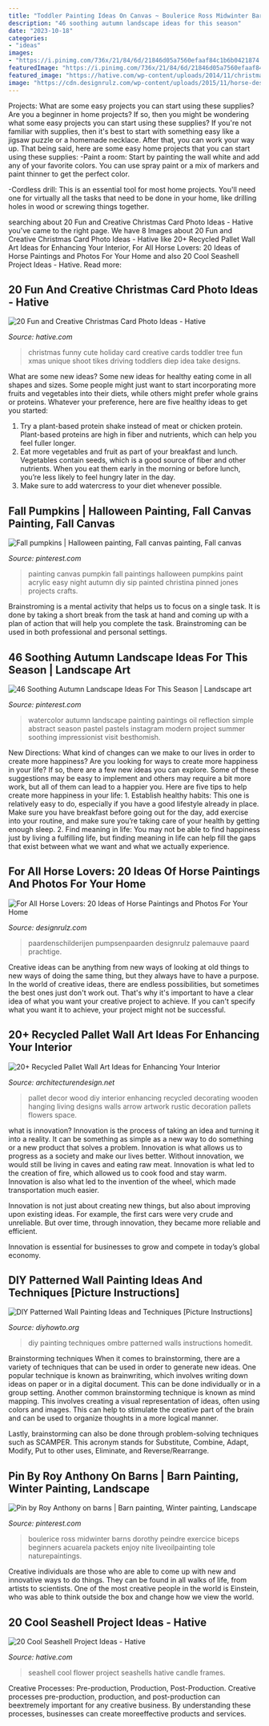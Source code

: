 ```yaml
---
title: "Toddler Painting Ideas On Canvas ~ Boulerice Ross Midwinter Barns Dorothy Peindre Exercice Biceps Beginners Acuarela Packets Enjoy Nite Liveoilpainting Tole Naturepaintings"
description: "46 soothing autumn landscape ideas for this season"
date: "2023-10-18"
categories:
- "ideas"
images:
- "https://i.pinimg.com/736x/21/84/6d/21846d05a7560efaaf84c1b6b0421874.jpg"
featuredImage: "https://i.pinimg.com/736x/21/84/6d/21846d05a7560efaaf84c1b6b0421874.jpg"
featured_image: "https://hative.com/wp-content/uploads/2014/11/christmas-card-photo-ideas/19-christmas-card-photo-ideas.jpg"
image: "https://cdn.designrulz.com/wp-content/uploads/2015/11/horse-designrulz-15.jpg"
---
```



Projects: What are some easy projects you can start using these supplies?
Are you a beginner in home projects? If so, then you might be wondering what some easy projects you can start using these supplies? If you're not familiar with supplies, then it's best to start with something easy like a jigsaw puzzle or a homemade necklace. After that, you can work your way up. That being said, here are some easy home projects that you can start using these supplies: 
-Paint a room: Start by painting the wall white and add any of your favorite colors. You can use spray paint or a mix of markers and paint thinner to get the perfect color. 

-Cordless drill: This is an essential tool for most home projects. You'll need one for virtually all the tasks that need to be done in your home, like drilling holes in wood or screwing things together.

	

		
searching about 20 Fun and Creative Christmas Card Photo Ideas - Hative you've came to the right page. We have 8 Images about 20 Fun and Creative Christmas Card Photo Ideas - Hative like 20+ Recycled Pallet Wall Art Ideas for Enhancing Your Interior, For All Horse Lovers: 20 Ideas of Horse Paintings and Photos For Your Home and also 20 Cool Seashell Project Ideas - Hative. Read more:
		
    
## 20 Fun And Creative Christmas Card Photo Ideas - Hative

<img loading=lazy src="https://hative.com/wp-content/uploads/2014/11/christmas-card-photo-ideas/19-christmas-card-photo-ideas.jpg" onerror="this.onerror=null;this.src='https://tse3.mm.bing.net/th?id=OIP.oRaY5QY4AGzTNCpJzST8AQHaKD&amp;pid=15.1';" alt="20 Fun and Creative Christmas Card Photo Ideas - Hative">

_Source: hative.com_

>christmas funny cute holiday card creative cards toddler tree fun xmas unique shoot tikes driving toddlers diep idea take designs. 

	

What are some new ideas?
Some new ideas for healthy eating come in all shapes and sizes. Some people might just want to start incorporating more fruits and vegetables into their diets, while others might prefer whole grains or proteins. Whatever your preference, here are five healthy ideas to get you started: 
1) Try a plant-based protein shake instead of meat or chicken protein. Plant-based proteins are high in fiber and nutrients, which can help you feel fuller longer. 
2) Eat more vegetables and fruit as part of your breakfast and lunch. Vegetables contain seeds, which is a good source of fiber and other nutrients. When you eat them early in the morning or before lunch, you’re less likely to feel hungry later in the day. 
3) Make sure to add watercress to your diet whenever possible.

    
## Fall Pumpkins | Halloween Painting, Fall Canvas Painting, Fall Canvas

<img loading=lazy src="https://i.pinimg.com/736x/d8/b1/d7/d8b1d7f037de9fc010d3d0affda4218e--painting-pumpkins-fall-pumpkins.jpg" onerror="this.onerror=null;this.src='https://tse1.mm.bing.net/th?id=OIP.Eo-yGfhhdQFo9QFzs8lSGwHaJ3&amp;pid=15.1';" alt="Fall pumpkins | Halloween painting, Fall canvas painting, Fall canvas">

_Source: pinterest.com_

>painting canvas pumpkin fall paintings halloween pumpkins paint acrylic easy night autumn diy sip painted christina pinned jones projects crafts. 

	

Brainstroming is a mental activity that helps us to focus on a single task. It is done by taking a short break from the task at hand and coming up with a plan of action that will help you complete the task. Brainstroming can be used in both professional and personal settings.

    
## 46 Soothing Autumn Landscape Ideas For This Season | Landscape Art

<img loading=lazy src="https://i.pinimg.com/736x/21/84/6d/21846d05a7560efaaf84c1b6b0421874.jpg" onerror="this.onerror=null;this.src='https://tse1.mm.bing.net/th?id=OIP.joL_2L7FWo319DY1XrkVXwHaLH&amp;pid=15.1';" alt="46 Soothing Autumn Landscape Ideas For This Season | Landscape art">

_Source: pinterest.com_

>watercolor autumn landscape painting paintings oil reflection simple abstract season pastel pastels instagram modern project summer soothing impressionist visit besthomish. 

	

New Directions: What kind of changes can we make to our lives in order to create more happiness?
Are you looking for ways to create more happiness in your life? If so, there are a few new ideas you can explore. Some of these suggestions may be easy to implement and others may require a bit more work, but all of them can lead to a happier you. Here are five tips to help create more happiness in your life: 1. Establish healthy habits: This one is relatively easy to do, especially if you have a good lifestyle already in place. Make sure you have breakfast before going out for the day, add exercise into your routine, and make sure you’re taking care of your health by getting enough sleep. 2. Find meaning in life: You may not be able to find happiness just by living a fulfilling life, but finding meaning in life can help fill the gaps that exist between what we want and what we actually experience.

    
## For All Horse Lovers: 20 Ideas Of Horse Paintings And Photos For Your Home

<img loading=lazy src="https://cdn.designrulz.com/wp-content/uploads/2015/11/horse-designrulz-15.jpg" onerror="this.onerror=null;this.src='https://tse3.mm.bing.net/th?id=OIP.7koUyoBty5aSB4T6rd4zVgHaKM&amp;pid=15.1';" alt="For All Horse Lovers: 20 Ideas of Horse Paintings and Photos For Your Home">

_Source: designrulz.com_

>paardenschilderijen pumpsenpaarden designrulz palemauve paard prachtige. 

	

Creative ideas can be anything from new ways of looking at old things to new ways of doing the same thing, but they always have to have a purpose. In the world of creative ideas, there are endless possibilities, but sometimes the best ones just don't work out. That's why it's important to have a clear idea of what you want your creative project to achieve. If you can't specify what you want it to achieve, your project might not be successful.

    
## 20+ Recycled Pallet Wall Art Ideas For Enhancing Your Interior

<img loading=lazy src="http://cdn.architecturendesign.net/wp-content/uploads/2015/06/AD-Pallet-Wall-Art-1.jpg" onerror="this.onerror=null;this.src='https://tse3.mm.bing.net/th?id=OIP.8Xd7lJShtieOCcnEehn92wHaLH&amp;pid=15.1';" alt="20+ Recycled Pallet Wall Art Ideas for Enhancing Your Interior">

_Source: architecturendesign.net_

>pallet decor wood diy interior enhancing recycled decorating wooden hanging living designs walls arrow artwork rustic decoration pallets flowers space. 

	

what is innovation?
Innovation is the process of taking an idea and turning it into a reality. It can be something as simple as a new way to do something or a new product that solves a problem. Innovation is what allows us to progress as a society and make our lives better.
Without innovation, we would still be living in caves and eating raw meat. Innovation is what led to the creation of fire, which allowed us to cook food and stay warm. Innovation is also what led to the invention of the wheel, which made transportation much easier.

Innovation is not just about creating new things, but also about improving upon existing ideas. For example, the first cars were very crude and unreliable. But over time, through innovation, they became more reliable and efficient.

Innovation is essential for businesses to grow and compete in today’s global economy.

    
## DIY Patterned Wall Painting Ideas And Techniques [Picture Instructions]

<img loading=lazy src="http://www.diyhowto.org/wp-content/uploads/DIY-Ombre-Wall-Painting-DIY-Wall-Painting-Ideas-Techniques-Tutorials-DIYHowto.jpg" onerror="this.onerror=null;this.src='https://tse3.mm.bing.net/th?id=OIP.TfbrSVxF6fMzFX4xgdrr4wHaNQ&amp;pid=15.1';" alt="DIY Patterned Wall Painting Ideas and Techniques [Picture Instructions]">

_Source: diyhowto.org_

>diy painting techniques ombre patterned walls instructions homedit. 

	

Brainstorming techniques
When it comes to brainstorming, there are a variety of techniques that can be used in order to generate new ideas. One popular technique is known as brainwriting, which involves writing down ideas on paper or in a digital document. This can be done individually or in a group setting.
Another common brainstorming technique is known as mind mapping. This involves creating a visual representation of ideas, often using colors and images. This can help to stimulate the creative part of the brain and can be used to organize thoughts in a more logical manner.

Lastly, brainstorming can also be done through problem-solving techniques such as SCAMPER. This acronym stands for Substitute, Combine, Adapt, Modify, Put to other uses, Eliminate, and Reverse/Rearrange.

    
## Pin By Roy Anthony On Barns | Barn Painting, Winter Painting, Landscape

<img loading=lazy src="https://i.pinimg.com/736x/94/83/07/9483077480834570b40204eee651f724.jpg" onerror="this.onerror=null;this.src='https://tse3.mm.bing.net/th?id=OIP.Z3iJQPL5oZnQ8nP7tRxOiQHaNM&amp;pid=15.1';" alt="Pin by Roy Anthony on barns | Barn painting, Winter painting, Landscape">

_Source: pinterest.com_

>boulerice ross midwinter barns dorothy peindre exercice biceps beginners acuarela packets enjoy nite liveoilpainting tole naturepaintings. 

	

Creative individuals are those who are able to come up with new and innovative ways to do things. They can be found in all walks of life, from artists to scientists. One of the most creative people in the world is Einstein, who was able to think outside the box and change how we view the world.

    
## 20 Cool Seashell Project Ideas - Hative

<img loading=lazy src="https://hative.com/wp-content/uploads/2014/12/seashell-project-ideas/8-seashell-flower.jpg" onerror="this.onerror=null;this.src='https://tse1.mm.bing.net/th?id=OIP.DhHBkS07_Q0sr5Fnyjy0_QHaJ6&amp;pid=15.1';" alt="20 Cool Seashell Project Ideas - Hative">

_Source: hative.com_

>seashell cool flower project seashells hative candle frames. 

	

Creative Processes: Pre-production, Production, Post-Production.
Creative processes pre-production, production, and post-production can beextremely important for any creative business. By understanding these processes, businesses can create moreeffective products and services.

